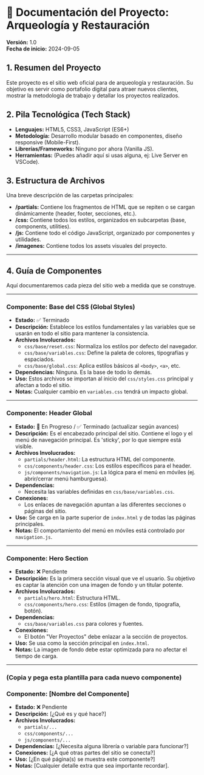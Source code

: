 # 📖 Documentación del Proyecto: Arqueología y Restauración

**Versión:** 1.0  
**Fecha de inicio:** 2024-09-05

## 1. Resumen del Proyecto

Este proyecto es el sitio web oficial para de arqueología y restauración. Su objetivo es servir como portafolio digital para atraer nuevos clientes, mostrar la metodología de trabajo y detallar los proyectos realizados.

## 2. Pila Tecnológica (Tech Stack)

* **Lenguajes:** HTML5, CSS3, JavaScript (ES6+)
* **Metodología:** Desarrollo modular basado en componentes, diseño responsive (Mobile-First).
* **Librerías/Frameworks:** Ninguno por ahora (Vanilla JS).
* **Herramientas:** (Puedes añadir aquí si usas alguna, ej: Live Server en VSCode).

## 3. Estructura de Archivos

Una breve descripción de las carpetas principales:

* **/partials:** Contiene los fragmentos de HTML que se repiten o se cargan dinámicamente (header, footer, secciones, etc.).
* **/css:** Contiene todos los estilos, organizados en subcarpetas (base, components, utilities).
* **/js:** Contiene todo el código JavaScript, organizado por componentes y utilidades.
* **/imagenes:** Contiene todos los assets visuales del proyecto.

---

## 4. Guía de Componentes

Aquí documentaremos cada pieza del sitio web a medida que se construye.

---

### **Componente: Base del CSS (Global Styles)**
* **Estado:** ✅ Terminado
* **Descripción:** Establece los estilos fundamentales y las variables que se usarán en todo el sitio para mantener la consistencia.
* **Archivos Involucrados:**
    * `css/base/reset.css`: Normaliza los estilos por defecto del navegador.
    * `css/base/variables.css`: Define la paleta de colores, tipografías y espaciados.
    * `css/base/global.css`: Aplica estilos básicos al `<body>`, `<a>`, etc.
* **Dependencias:** Ninguna. Es la base de todo lo demás.
* **Uso:** Estos archivos se importan al inicio del `css/styles.css` principal y afectan a todo el sitio.
* **Notas:** Cualquier cambio en `variables.css` tendrá un impacto global.

---

### **Componente: Header Global**
* **Estado:** 🚧 En Progreso / ✅ Terminado (actualizar según avances)
* **Descripción:** Es el encabezado principal del sitio. Contiene el logo y el menú de navegación principal. Es 'sticky', por lo que siempre está visible.
* **Archivos Involucrados:**
    * `partials/header.html`: La estructura HTML del componente.
    * `css/components/header.css`: Los estilos específicos para el header.
    * `js/components/navigation.js`: La lógica para el menú en móviles (ej. abrir/cerrar menú hamburguesa).
* **Dependencias:**
    * Necesita las variables definidas en `css/base/variables.css`.
* **Conexiones:**
    * Los enlaces de navegación apuntan a las diferentes secciones o páginas del sitio.
* **Uso:** Se carga en la parte superior de `index.html` y de todas las páginas principales.
* **Notas:** El comportamiento del menú en móviles está controlado por `navigation.js`.

---

### **Componente: Hero Section**
* **Estado:** ❌ Pendiente
* **Descripción:** Es la primera sección visual que ve el usuario. Su objetivo es captar la atención con una imagen de fondo y un titular potente.
* **Archivos Involucrados:**
    * `partials/hero.html`: Estructura HTML.
    * `css/components/hero.css`: Estilos (imagen de fondo, tipografía, botón).
* **Dependencias:**
    * `css/base/variables.css` para colores y fuentes.
* **Conexiones:**
    * El botón "Ver Proyectos" debe enlazar a la sección de proyectos.
* **Uso:** Se usa como la sección principal en `index.html`.
* **Notas:** La imagen de fondo debe estar optimizada para no afectar el tiempo de carga.

---

### **(Copia y pega esta plantilla para cada nuevo componente)**

### **Componente: [Nombre del Componente]**
* **Estado:** ❌ Pendiente
* **Descripción:** [¿Qué es y qué hace?]
* **Archivos Involucrados:**
    * `partials/...`
    * `css/components/...`
    * `js/components/...`
* **Dependencias:** [¿Necesita alguna librería o variable para funcionar?]
* **Conexiones:** [¿A qué otras partes del sitio se conecta?]
* **Uso:** [¿En qué página(s) se muestra este componente?]
* **Notas:** [Cualquier detalle extra que sea importante recordar].